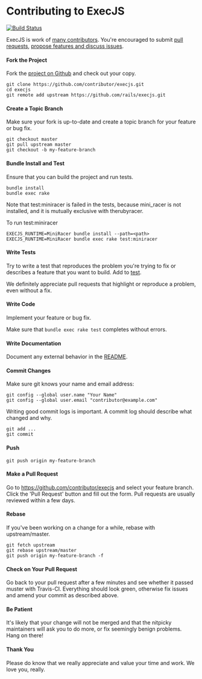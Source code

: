 Contributing to ExecJS
=====================

[![Build Status](https://travis-ci.org/rails/execjs.svg?branch=master)](https://travis-ci.org/rails/execjs)

ExecJS is work of [many contributors](https://github.com/rails/execjs/graphs/contributors). You're encouraged to submit [pull requests](https://github.com/rails/execjs/pulls), [propose features and discuss issues](https://github.com/rails/execjs/issues).

#### Fork the Project

Fork the [project on Github](https://github.com/rails/execjs) and check out your copy.

```
git clone https://github.com/contributor/execjs.git
cd execjs
git remote add upstream https://github.com/rails/execjs.git
```

#### Create a Topic Branch

Make sure your fork is up-to-date and create a topic branch for your feature or bug fix.

```
git checkout master
git pull upstream master
git checkout -b my-feature-branch
```

#### Bundle Install and Test

Ensure that you can build the project and run tests.

```
bundle install
bundle exec rake
```

Note that test:miniracer is failed in the tests, because mini_racer is not installed, and it is mutually exclusive with therubyracer.

To run test:miniracer

```
EXECJS_RUNTIME=MiniRacer bundle install --path=<path>
EXECJS_RUNTIME=MiniRacer bundle exec rake test:miniracer
```

#### Write Tests

Try to write a test that reproduces the problem you're trying to fix or describes a feature that you want to build. Add to [test](test).

We definitely appreciate pull requests that highlight or reproduce a problem, even without a fix.

#### Write Code

Implement your feature or bug fix.

Make sure that `bundle exec rake test` completes without errors.

#### Write Documentation

Document any external behavior in the [README](README.md).

#### Commit Changes

Make sure git knows your name and email address:

```
git config --global user.name "Your Name"
git config --global user.email "contributor@example.com"
```

Writing good commit logs is important. A commit log should describe what changed and why.

```
git add ...
git commit
```

#### Push

```
git push origin my-feature-branch
```

#### Make a Pull Request

Go to https://github.com/contributor/execjs and select your feature branch. Click the 'Pull Request' button and fill out the form. Pull requests are usually reviewed within a few days.

#### Rebase

If you've been working on a change for a while, rebase with upstream/master.

```
git fetch upstream
git rebase upstream/master
git push origin my-feature-branch -f
```

#### Check on Your Pull Request

Go back to your pull request after a few minutes and see whether it passed muster with Travis-CI. Everything should look green, otherwise fix issues and amend your commit as described above.

#### Be Patient

It's likely that your change will not be merged and that the nitpicky maintainers will ask you to do more, or fix seemingly benign problems. Hang on there!

#### Thank You

Please do know that we really appreciate and value your time and work. We love you, really.
